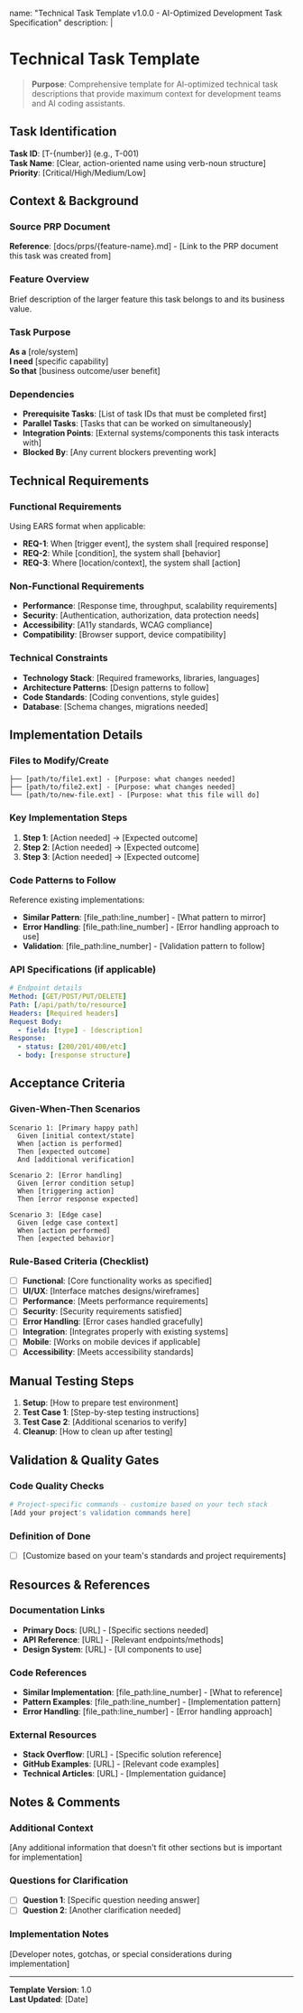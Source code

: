 name: "Technical Task Template v1.0.0 - AI-Optimized Development Task Specification"
description: |

# Technical Task Template

> **Purpose**: Comprehensive template for AI-optimized technical task descriptions that provide maximum context for development teams and AI coding assistants.

## Task Identification

**Task ID**: [T-{number}] (e.g., T-001)  
**Task Name**: [Clear, action-oriented name using verb-noun structure]  
**Priority**: [Critical/High/Medium/Low]  

## Context & Background

### Source PRP Document
**Reference**: [docs/prps/{feature-name}.md] - [Link to the PRP document this task was created from]

### Feature Overview
Brief description of the larger feature this task belongs to and its business value.

### Task Purpose
**As a** [role/system]  
**I need** [specific capability]  
**So that** [business outcome/user benefit]  

### Dependencies
- **Prerequisite Tasks**: [List of task IDs that must be completed first]
- **Parallel Tasks**: [Tasks that can be worked on simultaneously]
- **Integration Points**: [External systems/components this task interacts with]
- **Blocked By**: [Any current blockers preventing work]

## Technical Requirements

### Functional Requirements
Using EARS format when applicable:
- **REQ-1**: When [trigger event], the system shall [required response]
- **REQ-2**: While [condition], the system shall [behavior]
- **REQ-3**: Where [location/context], the system shall [action]

### Non-Functional Requirements
- **Performance**: [Response time, throughput, scalability requirements]
- **Security**: [Authentication, authorization, data protection needs]
- **Accessibility**: [A11y standards, WCAG compliance]
- **Compatibility**: [Browser support, device compatibility]

### Technical Constraints
- **Technology Stack**: [Required frameworks, libraries, languages]
- **Architecture Patterns**: [Design patterns to follow]
- **Code Standards**: [Coding conventions, style guides]
- **Database**: [Schema changes, migrations needed]

## Implementation Details

### Files to Modify/Create
```
├── [path/to/file1.ext] - [Purpose: what changes needed]
├── [path/to/file2.ext] - [Purpose: what changes needed]
└── [path/to/new-file.ext] - [Purpose: what this file will do]
```

### Key Implementation Steps
1. **Step 1**: [Action needed] → [Expected outcome]
2. **Step 2**: [Action needed] → [Expected outcome]
3. **Step 3**: [Action needed] → [Expected outcome]

### Code Patterns to Follow
Reference existing implementations:
- **Similar Pattern**: [file_path:line_number] - [What pattern to mirror]
- **Error Handling**: [file_path:line_number] - [Error handling approach to use]
- **Validation**: [file_path:line_number] - [Validation pattern to follow]

### API Specifications (if applicable)
```yaml
# Endpoint details
Method: [GET/POST/PUT/DELETE]
Path: [/api/path/to/resource]
Headers: [Required headers]
Request Body:
  - field: [type] - [description]
Response:
  - status: [200/201/400/etc]
  - body: [response structure]
```

## Acceptance Criteria

### Given-When-Then Scenarios
```gherkin
Scenario 1: [Primary happy path]
  Given [initial context/state]
  When [action is performed]
  Then [expected outcome]
  And [additional verification]

Scenario 2: [Error handling]
  Given [error condition setup]
  When [triggering action]
  Then [error response expected]

Scenario 3: [Edge case]
  Given [edge case context]
  When [action performed]
  Then [expected behavior]
```

### Rule-Based Criteria (Checklist)
- [ ] **Functional**: [Core functionality works as specified]
- [ ] **UI/UX**: [Interface matches designs/wireframes]
- [ ] **Performance**: [Meets performance requirements]
- [ ] **Security**: [Security requirements satisfied]
- [ ] **Error Handling**: [Error cases handled gracefully]
- [ ] **Integration**: [Integrates properly with existing systems]
- [ ] **Mobile**: [Works on mobile devices if applicable]
- [ ] **Accessibility**: [Meets accessibility standards]

## Manual Testing Steps
1. **Setup**: [How to prepare test environment]
2. **Test Case 1**: [Step-by-step testing instructions]
3. **Test Case 2**: [Additional scenarios to verify]
4. **Cleanup**: [How to clean up after testing]

## Validation & Quality Gates

### Code Quality Checks
```bash
# Project-specific commands - customize based on your tech stack
[Add your project's validation commands here]
```

### Definition of Done
- [ ] [Customize based on your team's standards and project requirements]

## Resources & References

### Documentation Links
- **Primary Docs**: [URL] - [Specific sections needed]
- **API Reference**: [URL] - [Relevant endpoints/methods]
- **Design System**: [URL] - [UI components to use]

### Code References
- **Similar Implementation**: [file_path:line_number] - [What to reference]
- **Pattern Examples**: [file_path:line_number] - [Implementation pattern]
- **Error Handling**: [file_path:line_number] - [Error handling approach]

### External Resources
- **Stack Overflow**: [URL] - [Specific solution reference]
- **GitHub Examples**: [URL] - [Relevant code examples]
- **Technical Articles**: [URL] - [Implementation guidance]

## Notes & Comments

### Additional Context
[Any additional information that doesn't fit other sections but is important for implementation]

### Questions for Clarification
- [ ] **Question 1**: [Specific question needing answer]
- [ ] **Question 2**: [Another clarification needed]

### Implementation Notes
[Developer notes, gotchas, or special considerations during implementation]

---

**Template Version**: 1.0  
**Last Updated**: [Date]